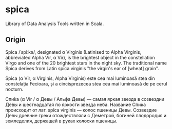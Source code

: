 spica
=====
Library of Data Analysis Tools written in Scala.

Origin
------
Spica  /ˈspiːkə/, designated α Virginis (Latinised to Alpha Virginis, abbreviated Alpha Vir, α Vir), 
is the brightest object in the constellation Virgo and one of the 20 brightest stars in the night sky.
The traditional name Spica derives from Latin spīca virginis "the virgin's ear of [wheat] grain".

Spica (α Vir, α Virginis, Alpha Virginis) este cea mai luminoasă stea din constelația Fecioara, 
și a cincisprezecea stea cea mai luminoasă de pe cerul nocturn.

Спи́ка (α Vir / α Девы / Альфа Девы) — самая яркая звезда в созвездии Девы и шестнадцатая по яркости звезда неба.
Название Спика происходит от лат. spīca virginis — колос пшеницы Девы. 
Созвездие Девы древние греки отождествляли с Деметрой, богиней плодородия и земледелия, держащей в руках колоски пшеницы.

